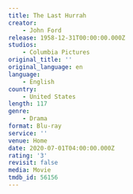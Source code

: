 ```yaml
---
title: The Last Hurrah
creator:
    - John Ford
release: 1958-12-31T00:00:00.000Z
studios:
    - Columbia Pictures
original_title: ''
original_language: en
language:
    - English
country:
    - United States
length: 117
genre:
    - Drama
format: Blu-ray
service: ''
venue: Home
date: 2020-07-01T04:00:00.000Z
rating: '3'
revisit: false
media: Movie
tmdb_id: 56156
---
```



